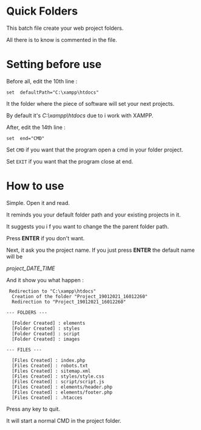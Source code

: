 
# Quick Folders

This batch file create your web project folders.

All there is to know is commented in the file.

# Setting before use
Before all, edit the 10th line :

    set  defaultPath="C:\xampp\htdocs"

It the folder where the piece of software will set your next projects.

By default it's *C:\xampp\htdocs* due to i work with XAMPP.

After, edit the 14th line :

	set  end="CMD"

Set `CMD` if you want that the program open a cmd in your folder project.

Set `EXIT` if you want that the program close at end.

# How to use
Simple. Open it and read.

It reminds you your default folder path and your existing projects in it.

It suggests you i f you want to change the the parent folder path.

Press **ENTER** if you don't want.

Next, it ask you the project name. If you just press **ENTER** the default name will be

*project_DATE_TIME*

And it show you what happen :


     Redirection to "C:\xampp\htdocs"
	  Creation of the folder "Project_19012021_16012260"
	  Redirection to "Project_19012021_16012260"
	
	--- FOLDERS ---

	  [Folder Created] : elements
	  [Folder Created] : styles
	  [Folder Created] : script
	  [Folder Created] : images

	--- FILES ---
	
	  [Files Created] : index.php
	  [Files Created] : robots.txt
	  [Files Created] : sitemap.xml
	  [Files Created] : styles/style.css
	  [Files Created] : script/script.js
	  [Files Created] : elements/header.php
	  [Files Created] : elements/footer.php
	  [Files Created] : .htacces



Press any key to quit.

It will start a normal CMD in the project folder.


